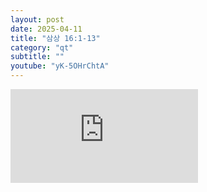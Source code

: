```yaml
---
layout: post
date: 2025-04-11
title: "삼상 16:1-13"
category: "qt"
subtitle: ""
youtube: "yK-5OHrChtA"
---
```


<div class="youtube margin-large">
    <iframe src="https://www.youtube.com/embed/yK-5OHrChtA" title="YouTube video player" frameborder="0" allow="accelerometer; autoplay; clipboard-write; encrypted-media; gyroscope; picture-in-picture; web-share" allowfullscreen></iframe>
</div>


